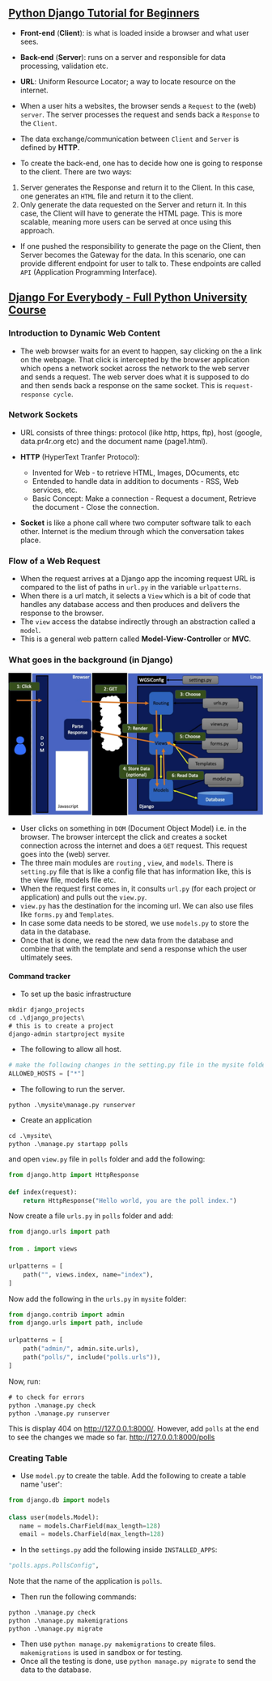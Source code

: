 ## [Python Django Tutorial for Beginners](https://www.youtube.com/watch?v=rHux0gMZ3Eg)

- **Front-end** (**Client**): is what is loaded inside a browser and what user sees.
- **Back-end** (**Server**): runs on a server and responsible for data processing, validation etc.
- **URL**: Uniform Resource Locator; a way to locate resource on the internet.

- When a user hits a websites, the browser sends a `Request` to the (web) `server`. The server processes the request and sends back a `Response` to the `Client`.

- The data exchange/communication between `Client` and `Server` is defined by **HTTP**.

- To create the back-end, one has to decide how one is going to response to the client. There are two ways:

1. Server generates the Response and return it to the Client. In this case, one generates an `HTML` file and return it to the client.
2. Only generate the data requested on the Server and return it. In this case, the Client will have to generate the HTML page. This is more scalable, meaning more users can be served at once using this approach.

- If one pushed the responsibility to generate the page on the Client, then Server becomes the Gateway for the data. In this scenario, one can provide different endpoint for user to talk to. These endpoints are called `API` (Application Programming Interface).

## [Django For Everybody - Full Python University Course](https://www.youtube.com/watch?v=o0XbHvKxw7Y)

### Introduction to Dynamic Web Content

- The web browser waits for an event to happen, say clicking on the a link on the webpage. That click is intercepted by the browser application which opens a network socket across the network to the web server and sends a request. The web server does what it is supposed to do and then sends back a response on the same socket. This is `request-response cycle`.

### Network Sockets

- URL consists of three things: protocol (like http, https, ftp), host (google, data.pr4r.org etc) and the document name (page1.html).

- **HTTP** (HyperText Tranfer Protocol):

  - Invented for Web - to retrieve HTML, Images, DOcuments, etc
  - Entended to handle data in addition to documents - RSS, Web services, etc.
  - Basic Concept: Make a connection - Request a document, Retrieve the document - Close the connection.

- **Socket** is like a phone call where two computer software talk to each other. Internet is the medium through which the conversation takes place.

### Flow of a Web Request

- When the request arrives at a Django app the incoming request URL is compared to the list of paths in `url.py` in the variable `urlpatterns`.
- When there is a url match, it selects a `View` which is a bit of code that handles any database access and then produces and delivers the response to the browser.
- The `view` access the databse indirectly through an abstraction called a `model`.
- This is a general web pattern called **Model-View-Controller** or **MVC**.

### What goes in the background (in Django)

<img title="Workflow of the Web Application" src="workflow.png">

- User clicks on something in `DOM` (Document Object Model) i.e. in the browser. The browser intercept the click and creates a socket connection across the internet and does a `GET` request. This request goes into the (web) server.
- The three main modules are `routing` , `view`, and `models`. There is `setting.py` file that is like a config file that has information like, this is the view file, models file etc.
- When the request first comes in, it consults `url.py` (for each project or application) and pulls out the `view.py`.
- `view.py` has the destination for the incoming url. We can also use files like `forms.py` and `Templates`.
- In case some data needs to be stored, we use `models.py` to store the data in the database.
- Once that is done, we read the new data from the database and combine that with the template and send a response which the user ultimately sees.

#### Command tracker

- To set up the basic infrastructure

```shell
mkdir django_projects
cd .\django_projects\
# this is to create a project
django-admin startproject mysite
```

- The following to allow all host.

```python
# make the following changes in the setting.py file in the mysite folder
ALLOWED_HOSTS = ["*"]
```

- The following to run the server.

```shell
python .\mysite\manage.py runserver
```

- Create an application

```shell
cd .\mysite\
python .\manage.py startapp polls
```

and open `view.py` file in `polls` folder and add the following:

```python
from django.http import HttpResponse

def index(request):
    return HttpResponse("Hello world, you are the poll index.")
```

Now create a file `urls.py` in `polls` folder and add:

```python
from django.urls import path

from . import views

urlpatterns = [
    path("", views.index, name="index"),
]
```

Now add the following in the `urls.py` in `mysite` folder:

```python
from django.contrib import admin
from django.urls import path, include

urlpatterns = [
    path("admin/", admin.site.urls),
    path("polls/", include("polls.urls")),
]
```

Now, run:

```shell
# to check for errors
python .\manage.py check
python .\manage.py runserver
```

This is display 404 on http://127.0.0.1:8000/. However, add `polls` at the end to see the changes we made so far. http://127.0.0.1:8000/polls

### Creating Table

- Use `model.py` to create the table. Add the following to create a table name 'user':

```python
from django.db import models

class user(models.Model):
   name = models.CharField(max_length=128)
   email = models.CharField(max_length=128)
```

- In the `settings.py` add the following inside `INSTALLED_APPS`:

```python
"polls.apps.PollsConfig",
```

Note that the name of the application is `polls`.

- Then run the following commands:

```shell
python .\manage.py check
python .\manage.py makemigrations
python .\manage.py migrate
```

- Then use `python manage.py makemigrations` to create files. `makemigrations` is used in sandbox or for testing.
- Once all the testing is done, use `python manage.py migrate` to send the data to the database.
